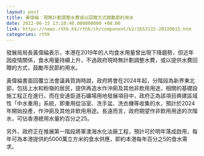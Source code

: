 ```yaml
---
layout: post
title: 黃偉綸：現無計劃調整水費或以回贈方式鼓勵節約用水
date: 2022-06-15 13:10:40.000000000 +08:00
link: https://news.rthk.hk/rthk/ch/component/k2/1653115-20220615.htm
categories: rthk
---
```


發展局局長黃偉綸表示，本港在2019年的人均食水用量曾出現下降趨勢，但近年因疫情關係，食水用量持續上升，不過政府現時無計劃調整水費，或以提供水費回贈的方式，鼓勵市民節約用水。

黃偉綸書面回覆立法會議員質詢時說，政府將會在2024年起，分階段為新界東北部，包括上水和粉嶺的居民，提供再造水作沖廁及其他非飲用用途，相關的基礎設施工程正在進行。而在安達臣道石礦場用地發展項目中，政府正為該項目興建區域性「中水重用」系統，即重用從浴室、洗手盆、洗衣機等收集的水，預計於2024年開始投產，作沖廁及其他非飲用用途。長遠而言，政府期望作非飲用用途的次階水，可佔香港總用水量約百分之25。

另外，政府正在推展第一階段將軍澳海水化淡廠工程，預計可於明年落成啟用，每年可為本港提供約5000萬立方米的食水供應，即約本港每年百分之5的食水需求。
